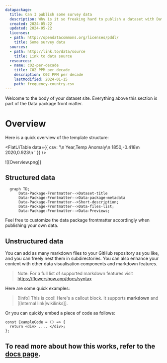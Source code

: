 ```yaml
---
datapackage:
  title: Can I publish some survey data
  description: Why is it so freaking hard to publish a dataset with Datahub Cloud?!
  created: 2024-05-22
  updated: 2024-05-22
  licenses:
  - path: http://opendatacommons.org/licenses/pddl/
    title: Some survey data
  sources:
  - path: http://link.to/data/source
    title: Link to data source
  resources:
  - name: c02-per-decade
    title: C02 PPM per decade
    description: C02 PPM per decade
    lastModified: 2024-01-15
    path: frequency-country.csv
---
```


Welcome to the body of your dataset site. Everything above this section is part of the Data package front matter. 

# Overview

Here is a quick overview of the template structure:

<FlatUiTable
  data={{
    csv: '\n    Year,Temp Anomaly\n    1850,-0.418\n    2020,0.923\n    '
  }}
 />

![[Overview.png]]

## Structured data

```mermaid
  graph TD;
      Data-Package-Frontmatter-->Dataset-title
      Data-Package-Frontmatter-->Data-package-metadata
      Data-Package-Frontmatter-->Short-description;
      Data-Package-Frontmatter-->Data-files-list;
      Data-Package-Frontmatter-->Data-Previews;
```

Feel free to customize the data package frontmatter accordingly when publishing your own data. 

## Unstructured data

You can add as many markdown files to your GitHub repository as you like, and you can freely nest them in subdirectories. You can also enhance your content with other data visualisation components and markdown features.

> Note: For a full list of supported markdown features visit https://flowershow.app/docs/syntax

Here are some quick examples:

> [!info] This is cool!
> Here's a callout block.
> It supports **markdown** and [[Internal link|wikilinks]].

Or you can quickly embed a piece of code as follows:

```
const ExampleCode = () => {
  return <div> .... </div>;
};
```

## To read more about how this works, refer to the [docs page](docs).

